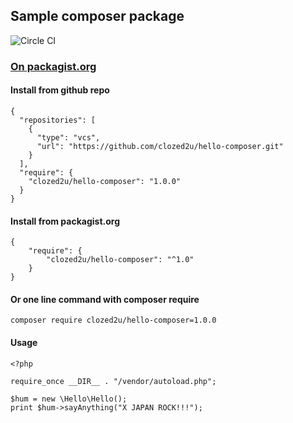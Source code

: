## Sample composer package
![Circle CI](https://circleci.com/gh/clozed2u/hello-composer.png "Circle CI")

### [On packagist.org](https://packagist.org/packages/clozed2u/hello-composer "hello-composer on  packagist.org")

#### Install from github repo
```
{
  "repositories": [
    {
      "type": "vcs",
      "url": "https://github.com/clozed2u/hello-composer.git"
    }
  ],
  "require": {
    "clozed2u/hello-composer": "1.0.0"
  }
}
```

#### Install from packagist.org
```
{
    "require": {
        "clozed2u/hello-composer": "^1.0"
    }
}
```

#### Or one line command with composer require
```
composer require clozed2u/hello-composer=1.0.0
```

#### Usage
```
<?php

require_once __DIR__ . "/vendor/autoload.php";

$hum = new \Hello\Hello();
print $hum->sayAnything("X JAPAN ROCK!!!");
```
